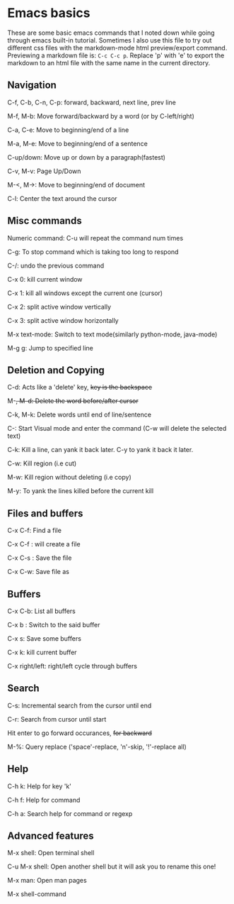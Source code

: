 
# Emacs basics

These are some basic emacs commands that I noted down while going through emacs built-in tutorial. Sometimes I also use this file to try out different css files with the markdown-mode html preview/export command. Previewing a markdown file is: `C-c C-c p`. Replace 'p' with 'e' to export the markdown to an html file with the same name in the current directory.

## Navigation

C-f, C-b, C-n, C-p: forward, backward, next line, prev line

M-f, M-b: Move forward/backward by a word (or by C-left/right)

C-a, C-e: Move to beginning/end of a line

M-a, M-e: Move to beginning/end of a sentence

C-up/down: Move up or down by a paragraph(fastest)

C-v, M-v: Page Up/Down

M-<, M->: Move to beginning/end of document

C-l: Center the text around the cursor


## Misc commands

Numeric command: C-u <num> <command> will repeat the command num times

C-g: To stop command which is taking too long to respond

C-/: undo the previous command

C-x 0: kill current window

C-x 1: kill all windows except the current one (cursor)

C-x 2: split active window vertically

C-x 3: split active window horizontally

M-x text-mode: Switch to text mode(similarly python-mode, java-mode)

M-g g: Jump to specified line


## Deletion and Copying

C-d: Acts like a 'delete' key, <DEL> key is the backspace

M-<del>, M-d: Delete the word before/after cursor

C-k, M-k: Delete words until end of line/sentence

C-<Space>: Start Visual mode and enter the command (C-w will delete the selected text)

C-k: Kill a line, can yank it back later. C-y to yank it back it later.

C-w: Kill region (i.e cut) 

M-w: Kill region without deleting (i.e copy)

M-y: To yank the lines killed before the current kill


## Files and buffers

C-x C-f: Find a file

C-x C-f <FILENAME>: will create a file 

C-x C-s <FILENAME>: Save the file

C-x C-w: Save file as


## Buffers

C-x C-b: List all buffers

C-x b <Buffer name>: Switch to the said buffer

C-x s: Save some buffers

C-x k: kill current buffer

C-x right/left: right/left cycle through buffers


## Search 

C-s: Incremental search from the cursor until end

C-r: Search from cursor until start

Hit enter to go forward occurances, <DEL> for backward

M-%: Query replace ('space'-replace, 'n'-skip, '!'-replace all)


## Help

C-h k: Help for key 'k'

C-h f: Help for command

C-h a: Search help for command or regexp


## Advanced features

M-x shell: Open terminal shell

C-u M-x shell: Open another shell but it will ask you to
    	       rename this one!

M-x man: Open man pages

M-x shell-command
